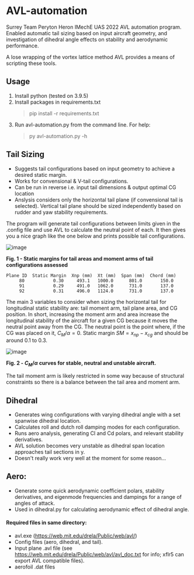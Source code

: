 # AVL-automation
Surrey Team Peryton Heron IMechE UAS 2022 AVL automation program. Enabled automatic tail sizing based on input aircraft geometry, and investigation of dihedral angle effects on stability and aerodynamic performance. 

A lose wrapping of the vortex lattice method AVL provides a means of scripting these tools.

## Usage
1. Install python (tested on 3.9.5)
2. Install packages in requirements.txt
   >pip install -r requirements.txt
3. Run avl-automation.py from the command line. For help:
   >py avl-automation.py -h

## Tail Sizing
- Suggests tail configurations based on input geometry to achieve a desired static margin.
- Works for convensional & V-tail configurations.
- Can be run in reverse i.e. input tail dimensions & output optimal CG location
- Anslysis considers only the horizontal tail plane (if convensional tail is selected). Vertical tail plane should be sized independently based on rudder and yaw stability requirements.

The program will generate tail configurations between limits given in the .config file and use AVL to calculate the neutral point of each. It then gives you a nice graph like the one below and prints possible tail configurations.

![image](https://user-images.githubusercontent.com/79290428/179372168-712e726d-9805-4b63-bebe-51a15cef5054.png)

**Fig. 1 - Static margins for tail areas and moment arms of tail configurations assessed**
```
Plane ID  Static Margin  Xnp (mm)  Xt (mm)  Span (mm)  Chord (mm)
     80           0.30     493.1   1000.0      801.0       150.0
     91           0.29     491.0   1062.0      731.0       137.0
     92           0.31     496.0   1124.0      731.0       137.0
```
The main 3 variables to consider when sizing the horizontal tail for longitudinal static stability are: tail moment arm, tail plane area, and CG position. In short, increasing the moment arm and area increase the longitudinal stability of the aircraft for a given CG because it moves the neutral point away from the CG. The neutral point is the point where, if the CG was placed on it, $C_M/\alpha=0$. Static margin $SM=x_{np}-x_{cg}$ and should be around 0.1 to 0.3.

![image](https://user-images.githubusercontent.com/79290428/179372143-76feda57-bf6f-440a-8225-7f2c195c8e32.png)

**Fig. 2 - $C_M/\alpha$ curves for stable, neutral and unstable aircraft.**

The tail moment arm is likely restricted in some way because of structural constraints so there is a balance between the tail area and moment arm.

## Dihedral
- Generates wing configurations with varying dihedral angle with a set spanwise dihedral location. 
- Calculates roll and dutch roll damping modes for each configuration.
- Runs aero analysis, generating Cl and Cd polars, and relevant stability derivatives.
- AVL solution becomes very unstable as dihedral span location approaches tail sections in y.
- Doesn't really work very well at the moment for some reason...

## Aero:
- Generate some quick aerodynamic coefficient polars, stability derivatives, and eigenmode frequencies and dampings for a range of angles of attack.
- Used in dihedral.py for calculating aerodynamic effect of dihedral angle.

#### Required files in same directory:
- avl.exe (https://web.mit.edu/drela/Public/web/avl/)
- Config files (aero, dihedral, and tail).
- Input plane .avl file (see https://web.mit.edu/drela/Public/web/avl/avl_doc.txt for info; xflr5 can export AVL compatible files).
- aerofoil .dat files
